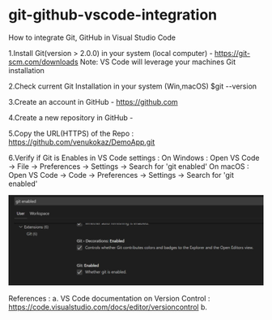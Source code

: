 # git-github-vscode-integration
How to integrate Git, GitHub in Visual Studio Code

1.Install Git(version > 2.0.0) in your system (local computer) - https://git-scm.com/downloads
    Note: VS Code will leverage your machines Git installation

2.Check current Git Installation in your system (Win,macOS)
    $git --version
     
3.Create an account in GitHub - https://github.com

4.Create a new repository in GitHub - <DemoApp>

5.Copy the URL(HTTPS) of the Repo :  <https://github.com/venukokaz/DemoApp.git>

6.Verify if Git is Enables in VS Code settings :
   On Windows : Open VS Code -> File -> Preferences -> Settings -> Search for 'git enabled'
   On macOS   : Open VS Code -> Code -> Preferences -> Settings -> Search for 'git enabled'
   
   ![](images/git-enabled-vscode.png)



References :
a. VS Code documentation on Version Control :  https://code.visualstudio.com/docs/editor/versioncontrol
b. 


